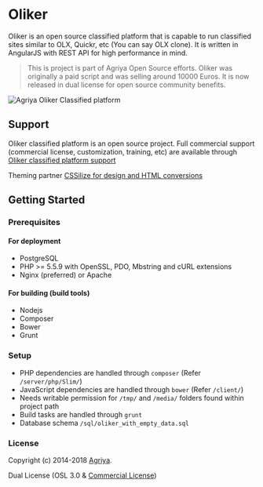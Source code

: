 # Oliker

Oliker is an open source classified platform that is capable to run classified sites similar to OLX, Quickr, etc (You can say OLX clone). It is written in AngularJS with REST API for high performance in mind.

> This is project is part of Agriya Open Source efforts. Oliker was originally a paid script and was selling around 10000 Euros. It is now released in dual license for open source community benefits.

![Agriya Oliker Classified platform](https://user-images.githubusercontent.com/4907427/45162572-ed466c80-b20b-11e8-9640-80e2b6ffb6b1.jpg)

## Support

Oliker classified platform is an open source project. Full commercial support (commercial license, customization, training, etc) are available through [Oliker classified platform support](https://www.agriya.com/solutions/classified-ads-solution)

Theming partner [CSSilize for design and HTML conversions](http://cssilize.com/)

## Getting Started

### Prerequisites

#### For deployment

* PostgreSQL
* PHP >= 5.5.9 with OpenSSL, PDO, Mbstring and cURL extensions
* Nginx (preferred) or Apache

#### For building (build tools)

* Nodejs
* Composer
* Bower
* Grunt

### Setup

* PHP dependencies are handled through `composer` (Refer `/server/php/Slim/`)
* JavaScript dependencies are handled through `bower` (Refer `/client/`)
* Needs writable permission for `/tmp/` and `/media/` folders found within project path
* Build tasks are handled through `grunt`
* Database schema `/sql/oliker_with_empty_data.sql`

### License

Copyright (c) 2014-2018 [Agriya](https://www.agriya.com/).

Dual License (OSL 3.0 & [Commercial License](https://www.agriya.com/contact))
